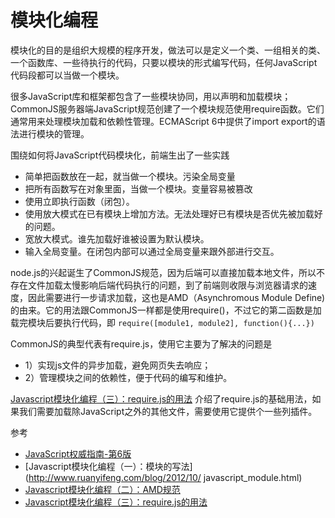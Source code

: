 # 模块化编程

模块化的目的是组织大规模的程序开发，做法可以是定义一个类、一组相关的类、一个函数库、一些待执行的代码，只要以模块的形式编写代码，任何JavaScript代码段都可以当做一个模块。

很多JavaScript库和框架都包含了一些模块协同，用以声明和加载模块；CommonJS服务器端JavaScript规范创建了一个模块规范使用require函数。它们通常用来处理模块加载和依赖性管理。ECMAScript 6中提供了import export的语法进行模块的管理。


围绕如何将JavaScript代码模块化，前端生出了一些实践
- 简单把函数放在一起，就当做一个模块。污染全局变量
- 把所有函数写在对象里面，当做一个模块。变量容易被篡改
- 使用立即执行函数（闭包）。
- 使用放大模式在已有模块上增加方法。无法处理好已有模块是否优先被加载好的问题。
- 宽放大模式。谁先加载好谁被设置为默认模块。
- 输入全局变量。在闭包内部可以通过全局变量来跟外部进行交互。


node.js的兴起诞生了CommonJS规范，因为后端可以直接加载本地文件，所以不存在文件加载太慢影响后端代码执行的问题，到了前端则收限与浏览器请求的速度，因此需要进行一步请求加载，这也是AMD（Asynchromous Module Define)的由来。它的用法跟CommonJS一样都是使用require()，不过它的第二函数是加载完模块后要执行代码，即 `require([module1, module2], function(){...})`

CommonJS的典型代表有require.js，使用它主要为了解决的问题是

- 1）实现js文件的异步加载，避免网页失去响应；
- 2）管理模块之间的依赖性，便于代码的编写和维护。



[Javascript模块化编程（三）：require.js的用法](www.ruanyifeng.com/blog/2012/11/require_js.html) 介绍了require.js的基础用法，如果我们需要加载除JavaScript之外的其他文件，需要使用它提供个一些列插件。



参考

- [JavaScript权威指南-第6版](https://book.douban.com/subject/10549733/) 
- [Javascript模块化编程（一）：模块的写法](http://www.ruanyifeng.com/blog/2012/10/ javascript_module.html)
- [Javascript模块化编程（二）：AMD规范](www.ruanyifeng.com/blog/2012/10/asynchronous_module_definition.html)
- [Javascript模块化编程（三）：require.js的用法](www.ruanyifeng.com/blog/2012/11/require_js.html)